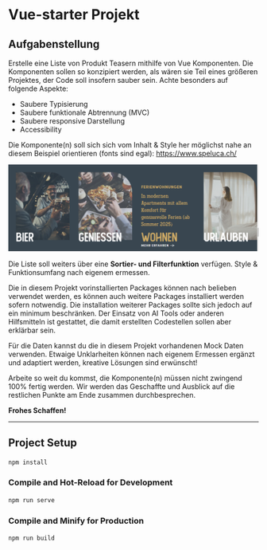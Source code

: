 <h1>Vue-starter Projekt</h1>
<h2>Aufgabenstellung</h2>
<p>Erstelle eine Liste von Produkt Teasern mithilfe von Vue Komponenten. Die Komponenten sollen so konzipiert werden, als wären sie Teil eines größeren Projektes, der Code soll insofern sauber sein. Achte besonders auf folgende Aspekte:</p>
<ul>
  <li>Saubere Typisierung</li>
  <li>Saubere funktionale Abtrennung (MVC)</li>
  <li>Saubere responsive Darstellung</li>
  <li>Accessibility</li>
</ul>
<p>Die Komponente(n) soll sich sich vom Inhalt & Style her möglichst nahe an diesem Beispiel orientieren (fonts sind egal): <a href="https://www.speluca.ch/" target="_blank">https://www.speluca.ch/</a></p><img src="./src/assets/demo.png"/>
<p>Die Liste soll weiters über eine <strong>Sortier- und Filterfunktion</strong> verfügen. Style & Funktionsumfang nach eigenem ermessen.</p>
<p>Die in diesem Projekt vorinstallierten Packages können nach belieben verwendet werden, es können auch weitere Packages installiert werden sofern notwendig. Die installation weiterer Packages sollte sich jedoch auf ein minimum beschränken. Der Einsatz von AI Tools oder anderen Hilfsmitteln ist gestattet, die damit erstellten Codestellen sollen aber erklärbar sein.</p>
<p>Für die Daten kannst du die in diesem Projekt vorhandenen Mock Daten verwenden. Etwaige Unklarheiten können nach eigenem Ermessen ergänzt und adaptiert werden, kreative Lösungen sind erwünscht!</p>
<p>Arbeite so weit du kommst, die Komponente(n) müssen nicht zwingend 100% fertig werden. Wir werden das Geschaffte und Ausblick auf die restlichen Punkte am Ende zusammen durchbesprechen.</p>
<p><strong>Frohes Schaffen!</strong></p>
<hr>
<h2>Project Setup</h2>

```sh
npm install
```

### Compile and Hot-Reload for Development

```sh
npm run serve
```

### Compile and Minify for Production

```sh
npm run build
```
